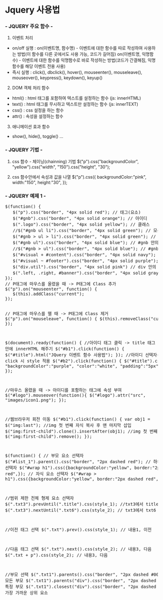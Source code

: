 <h1>Jquery 사용법</h1>
<h3>- JQUERY 주요 함수 -</h3>

1. 이벤트 처리
 - on/off 실행 : on(이벤트명, 함수명) - 이벤트에 대한 함수를 따로 작성하여 사용하는 방법(이 함수를 다른 곳에서도 사용 가능, 코드가 길어짐)
                 on(이벤트명, 익명함수) - 이벤트에 대한 함수를 익명함수로 바로 작성하는 방법(코드가 간결해짐, 익명함수를 해당 이벤트 전용 사용)
 - 즉시 실행 : click(), dbclick(), hover(), mouseenter(), mouseleave(), mouseover(), keypress(), keydown(), keyup()
 
2. DOM 객체 처리 함수
- html() : html 태그를 포함하여 텍스트를 설정하는 함수 (js: innerHTML)
- text() : html 태그를 무시하고 텍스트만 설정하는 함수 (js: innerTEXT)
- css() : css 설정을 하는 함수
- attr() : 속성을 설정하는 함수
3. 애니메이션 효과 함수
- show(), hide(), toggle() ...<br>
   
<h3>- JQUERY 기법 -</h3>

1. css 함수 - 체이닝(chainning) 기법
$("p").css("backgroundColor", "yellow").css("width", "150").css("height", "30");

2. css 함수안에서 속성과 값을 나열
$("p").css({
    backgroundColor:"pink",
    width:"150",
    height:"30",
});

<h3>- JQUERY 예제 1 -</h3>
<pre>
$(function() {
   $("p").css("border", "4px solid red"); // 태그(요소)
   $("#gnb").css("border", "4px solid orange"); // 아이디
   $(".logo").css("border", "4px solid yellow"); // 클래스
   //$("#gnb ul li").css("border", "4px solid green"); // 모든 자식 li
   $("#gnb > ul > li").css("border", "4px solid green"); // ul의 바로 밑의 자식 li
   $("#gnb ul").css("border", "4px solid blue"); // #gnb 안의 모든 ul
   //$("#gnb > ul").css("border", "4px solid blue"); // #gnb 의 첫번째 자식 ul
   $("#visual + #content").css("border", "4px solid navy"); // #visual 바로 인접 형제인 #content
   $("#visual ~ #footer").css("border", "4px solid purple"); // #visual의 다음 형제인 #footer
   $("div.util").css("border", "4px solid pink") // div 안의 .util
   $(".left, .right, #banner").css("border", "4px solid gray") // 개별 요소
});
// P태그에 마우스를 올렸을 때 -> P태그에 Class 추가
$("p").on("mouseenter", function() {
   $(this).addClass("current");
});

// P태그에 마우스를 뗄 때 -> P태그에 Class 제거
$("p").on("mouseleave", function() {
   $(this).removeClass("current");
});

$(document).ready(function() {
   //아이디 태그 클릭 -> title 태그 안에 innerHTML 해주기
   $("#b1").click(function() {
       $("#title").html("JQuery 이벤트 함수 사용법");
   });
   //아이디 선택자-> click 시 style 적용
   $("#b2").click(function() {
       $("#title").css({
           "backgroundColor":"purple",
           "color":"white",
           "padding":"5px",
       });
   });
});

//마우스 올렸을 때 -> 아이디를 포함하는 태그에 속성 부여
$("#logo").mouseover(function(){
   $("#logo").attr("src", "images/icon1.png");
});

//웹브라우저 회전 이동
$("#b1").click(function() {
    var obj1 = $("img:last");
    //img 첫 번째 자식 복사 후 맨 마지막 삽입
    $("img:first-child").clone().insertAfter(obj1);
    //img 첫 번째 자식 제거
    $("img:first-child").remove();
});

$(function() {
   // 부모 요소 선택자
   $("#list_1").parent().css("border", "2px dashed red");
   // 하위 요소 선택자
   $("#wrap h1").css({backgroundColor:"yellow", border:"2px dashed red",});
   // 자식 요소 선택자
   $("#wrap > h1").css({backgroundColor:"yellow", border:"2px dashed red",});
});

//범위 제한 전체 형제 요소 선택자
$(".txt3").prevUntil(".title").css(style_1); //txt3에서 title 앞까지
$(".txt3").nextUntil(".txt6").css(style_2); // txt3에서 txt6 앞까지

//이전 태그 선택
$(".txt").prev().css(style_1); // 내용1, 이전

//다음 태그 선택
$(".txt").next().css(style_2); // 내용3, 다음
$(".txt + p").css(style_2);     // 내용3, 다음

//부모 선택
$(".txt1").parents().css("border", "2px dashed #00f"); // 모든 부모
$(".txt1").parents("div").css("border", "2px dashed #00f"); // 특정 부모
$(".txt1").closest("div").css("border", "2px dashed red"); // 가장 가까운 상위 요소
</pre>

